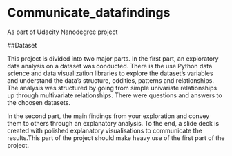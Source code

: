 # Communicate_datafindings
As part of Udacity Nanodegree project

##Dataset 


This project is divided into two major parts. In the first part, an exploratory data analysis on a dataset was conducted. There is the use Python data science and data visualization libraries to explore the dataset’s variables and understand the data’s structure, oddities, patterns and relationships. The analysis was structured by going from simple univariate relationships up through multivariate relationships. There were questions and answers to the choosen datasets.

In the second part, the main findings from your exploration and convey them to others through an explanatory analysis. To the end, 
a slide deck is created with polished explanatory visualisations to communicate the results.This part of the project should make heavy use of the first part of the project. 
